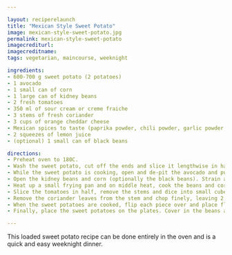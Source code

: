 ```yaml
---

layout: reciperelaunch
title: "Mexican Style Sweet Potato"
image: mexican-style-sweet-potato.jpg
permalink: mexican-style-sweet-potato
imagecrediturl:
imagecreditname:
tags: vegetarian, maincourse, weeknight

ingredients:
- 600-700 g sweet potato (2 potatoes)
- 1 avocado
- 1 small can of corn
- 1 large can of kidney beans
- 2 fresh tomatoes
- 350 ml of sour cream or creme fraiche
- 3 stems of fresh coriander
- 3 cups of orange cheddar cheese
- Mexican spices to taste (paprika powder, chili powder, garlic powder, cumin powder, onion powder, salt, pepper)
- 2 squeezes of lemon juice
- (optional) 1 small can of black beans

directions:
- Preheat oven to 180C.
- Wash the sweet potato, cut off the ends and slice it lengthwise in half. Brush both sides with some olive oil and place flat-side down on a baking tray with baking paper. Bake for 25-30 minutes, until the skin crinkles and some of the juice is leaking out.
- While the sweet potato is cooking, open and de-pit the avocado and put the fruit flesh in a bowl. Add ¼ of sour cream / creme fraiche and a little lemon juice, some paprika, salt and pepper to taste. Set aside.
- Open the kidney beans and corn (optionally the black beans). Strain and rinse under cold water until the water is clear.
- Heat up a small frying pan and on middle heat, cook the beans and corn, adding the mexican spice mix with a tbsp of water if too dry. After the mix is hot, set aside and keep warm.
- Slice the tomatoes in half, remove the stems and dice into small cubes. Place in a bowl. Add salt, pepper and squeeze of lemon juice. 
- Remove the coriander leaves from the stem and chop finely, leaving 2 leaves for decoration. Add to the tomato bowl and mix. Set aside.
- When the sweet potatoes are cooked, flip each piece over and place flesh-side up on the baking tray. Sprinkle ½ the cheese over the sweet potato and place back in the oven for 2-3 minutes.
- Finally, place the sweet potatoes on the plates. Cover in the beans and corn, then the tomato salsa, then the avocado guacamole. Top with the rest of the sour cream/creme fraiche and cheddar, place the coriander leaf for decoration.

---
```


This loaded sweet potato recipe can be done entirely in the oven and is a quick and easy weeknight dinner.